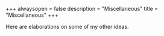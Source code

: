 +++
alwaysopen = false
description = "Miscellaneous"
title = "Miscellaneous"
+++

Here are elaborations on some of my other ideas.